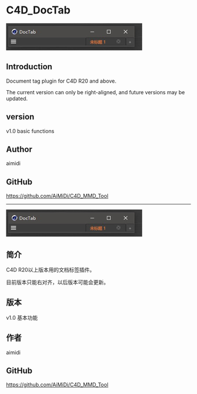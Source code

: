 # C4D_DocTab

![image-20210417155624932](DocTab.jpg)

## Introduction

Document tag plugin for C4D R20 and above.

The current version can only be right-aligned, and future versions may be updated.

## version

v1.0 basic functions

## Author

aimidi

## GitHub

https://github.com/AiMiDi/C4D_MMD_Tool



------

![image-20210417155624932](DocTab.jpg)

## 简介

C4D R20以上版本用的文档标签插件。

目前版本只能右对齐，以后版本可能会更新。

## 版本

v1.0 基本功能

## 作者

aimidi

## GitHub

https://github.com/AiMiDi/C4D_MMD_Tool